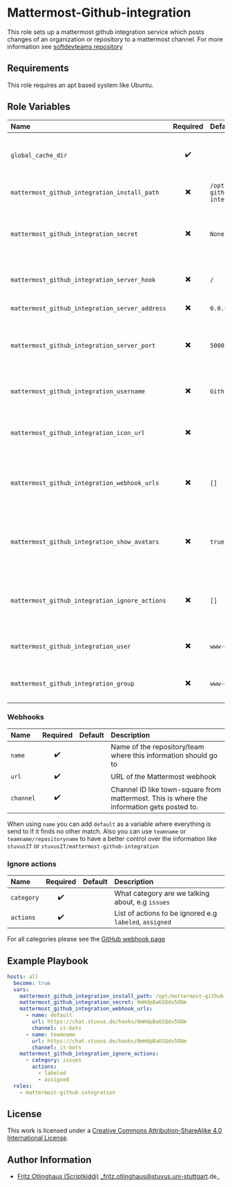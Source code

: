 # Mattermost-Github-integration

This role sets up a mattermost github integration service which posts changes of an organization or repository to a mattermost channel.
For more information see [softdevteams repository](https://github.com/softdevteam/mattermost-github-integration)

## Requirements

This role requires an apt based system like Ubuntu.


## Role Variables

| Name                                           |         Required         | Default                              | Description                                                         |
|:-----------------------------------------------|:------------------------:|:-------------------------------------|:--------------------------------------------------------------------|
| `global_cache_dir`                             |    :heavy_check_mark:    |                                      | Cache directory to download roundcube files to                      |
| `mattermost_github_integration_install_path`   | :heavy_multiplication_x: | `/opt/mattermost-github-integration` | Path to install the server on                                       |
| `mattermost_github_integration_secret`         | :heavy_multiplication_x: | `None`                               | Secret that is used to authenticate between GitHub and your server. |
| `mattermost_github_integration_server_hook`    | :heavy_multiplication_x: | `/`                                  | The relative URL where the server listens on.                       |
| `mattermost_github_integration_server_address` | :heavy_multiplication_x: | `0.0.0.0`                            | Address of the server                                               |
| `mattermost_github_integration_server_port`    | :heavy_multiplication_x: | `5000`                               | Port under which the server listens to webhooks from GitHub         |
| `mattermost_github_integration_username`       | :heavy_multiplication_x: | `Github`                             | Username to post under in Mattermost                                |
| `mattermost_github_integration_icon_url`       | :heavy_multiplication_x: | ` `                                  | URL to icon file which should show up in Mattermost                 |
| `mattermost_github_integration_webhook_urls`   | :heavy_multiplication_x: | `[]`                                 | List of webhooks to post to. See below for more information         |
| `mattermost_github_integration_show_avatars`   | :heavy_multiplication_x: | `true`                               | Show GitHub avatars in the message that is posted                   |
| `mattermost_github_integration_ignore_actions` | :heavy_multiplication_x: | `[]`                                 | List of actions to ignore- See below for more information           |
| `mattermost_github_integration_user`           | :heavy_multiplication_x: | `www-data`                           | User under which the server should run                              |
| `mattermost_github_integration_group`          | :heavy_multiplication_x: | `www-data`                           | Group under which the server should run                             |

### Webhooks

| Name      |      Required      | Default | Description                                                                                |
|:----------|:------------------:|:--------|:-------------------------------------------------------------------------------------------|
| `name`    | :heavy_check_mark: |         | Name of the repository/team where this information should go to                            |
| `url`     | :heavy_check_mark: |         | URL of the Mattermost webhook                                                              |
| `channel` | :heavy_check_mark: |         | Channel ID like town-square from mattermost. This is where the information gets posted to. |

When using `name` you can add `default` as a variable where everything is send to if it finds no other match. Also you can use `teamname` or `teamname/repositoryname` to have a better control over the information like `stuvusIT` or `stuvusIT/mattermost-github-integration`

### Ignore actions
| Name       |      Required      | Default | Description                                             |
|:-----------|:------------------:|:--------|:--------------------------------------------------------|
| `category` | :heavy_check_mark: |         | What category are we talking about, e.g `issues`        |
| `actions`  | :heavy_check_mark: |         | List of actions to be ignored e.g `labeled`, `assigned` |

For all categories please see the [GitHub webhook page](https://developer.github.com/webhooks/#events)

## Example Playbook

```yml
hosts: all
  become: true
  vars:
    mattermost_github_integration_install_path: /opt/mattermost-github-integration
    mattermost_github_integration_secret: 0mHdpBa6SQdv5OUm
    mattermost_github_integration_webhook_urls:
      - name: default
        url: https://chat.stuvus.de/hooks/0mHdpBa6SQdv5OUm
        channel: it-bots
      - name: teamname
        url: https://chat.stuvus.de/hooks/0mHdpBa6SQdv5OUm
        channel: it-bots
    mattermost_github_integration_ignore_actions:
      - category: issues
        actions:
          - labeled
          - assigned
  roles:
    - mattermost-github-integration
```

## License

This work is licensed under a [Creative Commons Attribution-ShareAlike 4.0 International License](https://creativecommons.org/licenses/by-sa/4.0/).


## Author Information

- [Fritz Otlinghaus (Scriptkiddi)](https://github.com/scriptkiddi) _fritz.otlinghaus@stuvus.uni-stuttgart.de_
